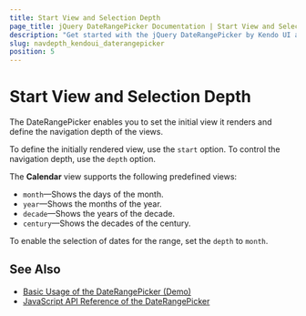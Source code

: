 ```yaml
---
title: Start View and Selection Depth
page_title: jQuery DateRangePicker Documentation | Start View and Selection Depth
description: "Get started with the jQuery DateRangePicker by Kendo UI and learn how to define the start view and control the navigation depth of the widget."
slug: navdepth_kendoui_daterangepicker
position: 5
---
```


# Start View and Selection Depth

The DateRangePicker enables you to set the initial view it renders and define the navigation depth of the views.

To define the initially rendered view, use the `start` option. To control the navigation depth, use the `depth` option.

The **Calendar** view supports the following predefined views:
* `month`&mdash;Shows the days of the month.
* `year`&mdash;Shows the months of the year.
* `decade`&mdash;Shows the years of the decade.
* `century`&mdash;Shows the decades of the century.

To enable the selection of dates for the range, set the `depth` to `month`.

## See Also

* [Basic Usage of the DateRangePicker (Demo)](https://demos.telerik.com/kendo-ui/daterangepicker/index)
* [JavaScript API Reference of the DateRangePicker](/api/javascript/ui/daterangepicker)

